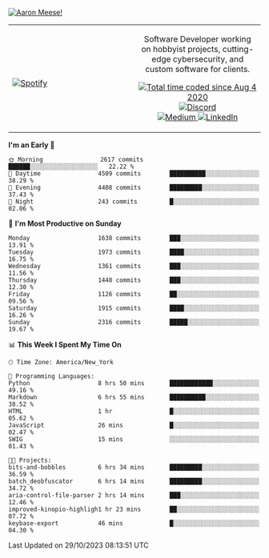 [![Aaron Meese!](https://user-images.githubusercontent.com/17814535/88975338-a2aabf00-d27f-11ea-963f-8a19608716b4.png)](https://github.com/ajmeese7/readme-ascii "README ASCII")

<!-- Modified from project here: https://github.com/novatorem/novatorem -->
<table width="100%">
  <tr>
  <td width="50%">

&nbsp; <br> [![Spotify](https://ajmeese7.vercel.app/api/spotify)](https://open.spotify.com/user/ajmeese)

  </td>
  <td width="50%">
    <p align="center">
    Software Developer working on hobbyist projects, cutting-edge cybersecurity, and custom software for clients.
    </p>
    <p align="center">
      <a href="https://wakatime.com/@f726891d-3b02-46cd-9b60-e8c59f9e2b14">
        <img src="https://wakatime.com/badge/user/f726891d-3b02-46cd-9b60-e8c59f9e2b14.svg" alt="Total time coded since Aug 4 2020" title="WakaTime" />
      </a>
      <a href="http://link.aaronmeese.com/discord">
        <img src="https://img.shields.io/badge/discord-ajmeese7%234835-369?style=flat-square&logo=discord&logoColor=white&color=purple" alt="Discord" title="Discord">
      </a>
      <br />
      <a href="https://link.aaronmeese.com/medium">
        <img src="https://img.shields.io/badge/medium-ajmeese7-1DB954?style=flat-square&logo=medium&logoColor=white" alt="Medium" title="Medium">
      </a>
      <a href="https://link.aaronmeese.com/linkedin">
        <img src="https://img.shields.io/badge/linkedIn-aaronmeese-1DB954?style=flat-square&logo=linkedin&logoColor=white&color=blue" alt="LinkedIn" title="LinkedIn">
      </a>
    </p>
  </td>

</table>

[//]: <> (The `&nbsp;` is to have Aphelion take up more space)

<!--START_SECTION:waka-->
**I'm an Early 🐤** 

```text
🌞 Morning                2617 commits        ██████░░░░░░░░░░░░░░░░░░░   22.22 % 
🌆 Daytime                4509 commits        ██████████░░░░░░░░░░░░░░░   38.29 % 
🌃 Evening                4408 commits        █████████░░░░░░░░░░░░░░░░   37.43 % 
🌙 Night                  243 commits         █░░░░░░░░░░░░░░░░░░░░░░░░   02.06 % 
```
📅 **I'm Most Productive on Sunday** 

```text
Monday                   1638 commits        ███░░░░░░░░░░░░░░░░░░░░░░   13.91 % 
Tuesday                  1973 commits        ████░░░░░░░░░░░░░░░░░░░░░   16.75 % 
Wednesday                1361 commits        ███░░░░░░░░░░░░░░░░░░░░░░   11.56 % 
Thursday                 1448 commits        ███░░░░░░░░░░░░░░░░░░░░░░   12.30 % 
Friday                   1126 commits        ██░░░░░░░░░░░░░░░░░░░░░░░   09.56 % 
Saturday                 1915 commits        ████░░░░░░░░░░░░░░░░░░░░░   16.26 % 
Sunday                   2316 commits        █████░░░░░░░░░░░░░░░░░░░░   19.67 % 
```


📊 **This Week I Spent My Time On** 

```text
🕑︎ Time Zone: America/New_York

💬 Programming Languages: 
Python                   8 hrs 50 mins       ████████████░░░░░░░░░░░░░   49.16 % 
Markdown                 6 hrs 55 mins       ██████████░░░░░░░░░░░░░░░   38.52 % 
HTML                     1 hr                █░░░░░░░░░░░░░░░░░░░░░░░░   05.62 % 
JavaScript               26 mins             █░░░░░░░░░░░░░░░░░░░░░░░░   02.47 % 
SWIG                     15 mins             ░░░░░░░░░░░░░░░░░░░░░░░░░   01.43 % 

🐱‍💻 Projects: 
bits-and-bobbles         6 hrs 34 mins       █████████░░░░░░░░░░░░░░░░   36.59 % 
batch_deobfuscator       6 hrs 14 mins       █████████░░░░░░░░░░░░░░░░   34.72 % 
aria-control-file-parser 2 hrs 14 mins       ███░░░░░░░░░░░░░░░░░░░░░░   12.46 % 
improved-kinopio-highligh1 hr 23 mins        ██░░░░░░░░░░░░░░░░░░░░░░░   07.72 % 
keybase-export           46 mins             █░░░░░░░░░░░░░░░░░░░░░░░░   04.30 % 
```


 Last Updated on 29/10/2023 08:13:51 UTC
<!--END_SECTION:waka-->
